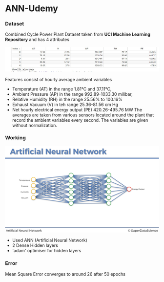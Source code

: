 # ANN-Udemy

### Dataset
Combined Cycle Power Plant Dataset taken from **UCI Machine Learning Repository** and has 4 attributes<br/>
<br/>
![Initial Dataset](https://github.com/abhishp021/ANN-Udemy/blob/cbba1b8c461e4da63ae923ea71a1162dd384874f/ScreenShot_20220716082557.jpeg)<br/>

Features consist of hourly average ambient variables
- Temperature (AT) in the range 1.81°C and 37.11°C,
- Ambient Pressure (AP) in the range 992.89-1033.30 milibar,
- Relative Humidity (RH) in the range 25.56% to 100.16%
- Exhaust Vacuum (V) in teh range 25.36-81.56 cm Hg
- Net hourly electrical energy output (PE) 420.26-495.76 MW
The averages are taken from various sensors located around the plant that record the ambient variables every second. The variables are given without normalization.


### Working
![Initial Dataset](https://github.com/abhishp021/ANN-Udemy/blob/cba8f9e28e378c9e522361b53ab0a8768d1071de/ANN_Architecture.png)<br/>
- Used ANN (Artificial Neural Network)
- 2 Dense Hidden layers 
- 'adam' optimiser for hidden layers

### Error
Mean Square Error converges to around 26 after 50 epochs
